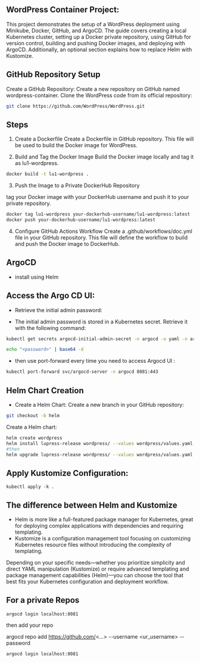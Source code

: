 ## WordPress Container Project:

This project demonstrates the setup of a WordPress deployment using Minikube, Docker, GitHub, and ArgoCD. The guide covers creating a local Kubernetes cluster, setting up a Docker private repository, using GitHub for version control, building and pushing Docker images, and deploying with ArgoCD. Additionally, an optional section explains how to replace Helm with Kustomize.



## GitHub Repository Setup
Create a GitHub Repository:
Create a new repository on GitHub named wordpress-container.
Clone the WordPress code from its official repository:


```bash
git clone https://github.com/WordPress/WordPress.git

```
    
## Steps
1. Create a Dockerfile
Create a Dockerfile in GitHub repository. This file will be used to build the Docker image for WordPress.

2. Build and Tag the Docker Image
Build the Docker image locally and tag it as lu1-wordpress.

```bash
docker build -t lu1-wordpress .

```

3. Push the Image to a Private DockerHub Repository

tag your Docker image with your DockerHub username and push it to your private repository.


```bash
docker tag lu1-wordpress your-dockerhub-username/lu1-wordpress:latest
docker push your-dockerhub-username/lu1-wordpress:latest
```

4. Configure GitHub Actions Workflow
Create a .github/workflows/doc.yml file in your GitHub repository. This file will define the workflow to build and push the Docker image to DockerHub.


## ArgoCD

* install using Helm

## Access the Argo CD UI:

* Retrieve the initial admin password:

* The initial admin password is stored in a Kubernetes secret. Retrieve it with the following command:

```bash
kubectl get secrets argocd-initial-admin-secret -n argocd -o yaml -n argocd

echo "<password>" | base64 -d
```

* then use port-forward every time you need to access Argocd UI :

```bash
kubectl port-forward svc/argocd-server -n argocd 8081:443

```

## Helm Chart Creation
* Create a Helm Chart:
Create a new branch in your GitHub repository:
```bash
git checkout -b helm
```
Create a Helm chart:
```bash
helm create wordpress
helm install lupress-release wordpress/ --values wordpress/values.yaml
#then
helm upgrade lupress-release wordpress/ --values wordpress/values.yaml
```


## Apply Kustomize Configuration:
```
kubectl apply -k .
```
## The difference between Helm and Kustomize

* Helm is more like a full-featured package manager for Kubernetes, great for deploying complex applications with dependencies and requiring templating.
* Kustomize is a configuration management tool focusing on customizing Kubernetes resource files without introducing the complexity of templating.
  
Depending on your specific needs—whether you prioritize simplicity and direct YAML manipulation (Kustomize) or require advanced templating and package management capabilities (Helm)—you can choose the tool that best fits your Kubernetes configuration and deployment workflow.

## For a private Repos

```
argocd login localhost:8081

```
then add your repo 

argocd repo add https://github.com/<...> --username <ur_username> --password

```
argocd login localhost:8081

```

